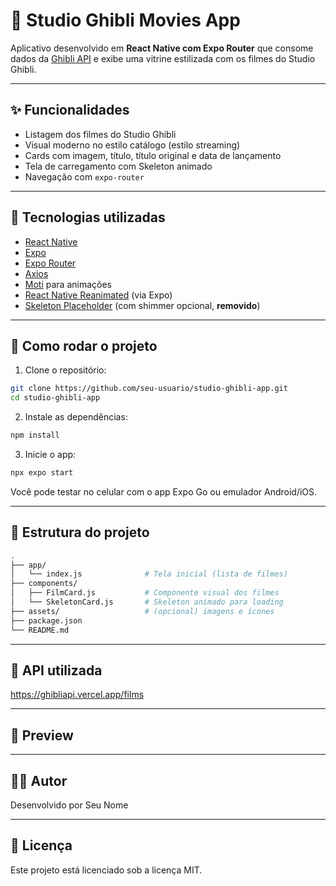 # 🎥 Studio Ghibli Movies App

Aplicativo desenvolvido em **React Native com Expo Router** que consome dados da [Ghibli API](https://ghibliapi.vercel.app/) e exibe uma vitrine estilizada com os filmes do Studio Ghibli.

---

## ✨ Funcionalidades

- Listagem dos filmes do Studio Ghibli
- Visual moderno no estilo catálogo (estilo streaming)
- Cards com imagem, título, título original e data de lançamento
- Tela de carregamento com Skeleton animado
- Navegação com `expo-router`

---

## 📱 Tecnologias utilizadas

- [React Native](https://reactnative.dev/)
- [Expo](https://expo.dev/)
- [Expo Router](https://expo.dev/router)
- [Axios](https://axios-http.com/)
- [Moti](https://moti.fyi/) para animações
- [React Native Reanimated](https://docs.swmansion.com/react-native-reanimated/) (via Expo)
- [Skeleton Placeholder](https://github.com/chramos/react-native-skeleton-placeholder) (com shimmer opcional, **removido**)

---

## 🚀 Como rodar o projeto

1. Clone o repositório:
```bash
git clone https://github.com/seu-usuario/studio-ghibli-app.git
cd studio-ghibli-app
```

2. Instale as dependências:
```bash
npm install
```

3. Inicie o app:
```bash
npx expo start
```

Você pode testar no celular com o app Expo Go ou emulador Android/iOS.

---

## 📂 Estrutura do projeto

```bash
.
├── app/
│   └── index.js              # Tela inicial (lista de filmes)
├── components/
│   ├── FilmCard.js           # Componente visual dos filmes
│   └── SkeletonCard.js       # Skeleton animado para loading
├── assets/                   # (opcional) imagens e ícones
├── package.json
└── README.md
```

---

## 📡 API utilizada

https://ghibliapi.vercel.app/films

---

## 📸 Preview

---

## 🧑‍💻 Autor

Desenvolvido por Seu Nome

---

## 📃 Licença

Este projeto está licenciado sob a licença MIT.
